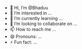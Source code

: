 - 👋 Hi, I’m @Bhaduu
- 👀 I’m interested in ...
- 🌱 I’m currently learning ...
- 💞️ I’m looking to collaborate on ...
- 📫 How to reach me ...
- 😄 Pronouns: ...
- ⚡ Fun fact: ...

<!---
Bhaduu/Bhaduu is a ✨ special ✨ repository because its `README.md` (this file) appears on your GitHub profile.
You can click the Preview link to take a look at your changes.
--->
